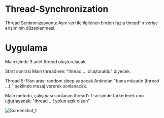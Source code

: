 # Thread-Synchronization
Thread Senkronizasyonu: Aynı veri ile ilgilenen birden fazla thread'in veriye erişiminin düzenlenmesi.

# Uygulama 

Main içinde 3 adet thread oluşturulacak.

Start sonrası Main threadlere:
"thread ... oluşturuldu" diyecek.

Thread 5-15sn arası random sleep yapacak.Ardından
"bana müsade (thread ...) " şeklinde mesaj vererek sonlanacak.

Main metodu, çalışması sonlanan thread'i 1 sn içinde farkederek
onu uğurlayacak: "thread ...! yolun açık olsun"

![Screenshot_1](https://user-images.githubusercontent.com/49806516/71641641-9f7f2e80-2cb0-11ea-8993-0abf0d1ecace.png)
